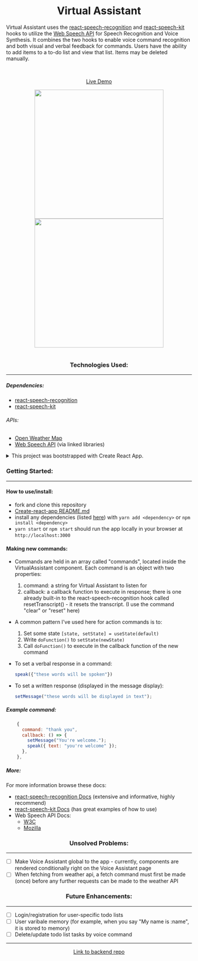 <div align="center">

# Virtual Assistant

</div>

Virtual Assistant uses the [react-speech-recognition](https://github.com/JamesBrill/react-speech-recognition) and [react-speech-kit](https://github.com/MikeyParton/react-speech-kit) hooks to utilize the [Web Speech API](https://wicg.github.io/speech-api/) for Speech Recognition and Voice Synthesis. It combines the two hooks to enable voice command recognition and both visual and verbal feedback for commands. Users have the ability to add items to a to-do list and view that list. Items may be deleted manually.

<!-- This is my capstone project for General Assembly's Software Engineering Immersive program. -->

<br>

<div align="center">

[Live Demo](https://virtual-asst.herokuapp.com/)

</div>

<!-- ![ez-showCommands](https://user-images.githubusercontent.com/55470100/119111518-242b3380-b9f1-11eb-8982-479dfa52cdae.gif) -->

<!-- ![ez-showTodolist](https://user-images.githubusercontent.com/55470100/119111607-36a56d00-b9f1-11eb-8fac-fd79894a4b0f.gif) -->
<!--
![ez-showActivated](https://user-images.githubusercontent.com/55470100/119111659-43c25c00-b9f1-11eb-8a27-fdde8a9ff1da.gif) -->

<p align="center">
<a target="_blank" rel="noopener noreferrer" href="https://user-images.githubusercontent.com/55470100/119111659-43c25c00-b9f1-11eb-8a27-fdde8a9ff1da.gif">
<img width="350px" src="https://user-images.githubusercontent.com/55470100/119111659-43c25c00-b9f1-11eb-8a27-fdde8a9ff1da.gif" style="max-width:100%;">
</a>

<a target="_blank" rel="noopener noreferer" href="https://user-images.githubusercontent.com/55470100/119111607-36a56d00-b9f1-11eb-8fac-fd79894a4b0f.gif">
<img width="350px" src="https://user-images.githubusercontent.com/55470100/119111607-36a56d00-b9f1-11eb-8fac-fd79894a4b0f.gif" style="max-width:100%;">
</a>
</p>

<!-- ![ezgif com-gif-maker (2)](https://user-images.githubusercontent.com/55470100/118386539-22730180-b5e6-11eb-936c-a867e0a90cd2.gif) -->

![]()

<div align="center">

### Technologies Used:

---

</div>

##### Dependencies:

- [react-speech-recognition](https://github.com/JamesBrill/react-speech-recognition)
- [react-speech-kit](https://github.com/MikeyParton/react-speech-kit)

###### APIs:

- [Open Weather Map](https://openweathermap.org/api)
- [Web Speech API](https://wicg.github.io/speech-api/) (via linked libraries)

<details><summary>This project was bootstrapped with Create React App.</summary>

# Getting Started with Create React App

This project was bootstrapped with [Create React App](https://github.com/facebook/create-react-app)

## Available Scripts

In the project directory, you can run:

### `yarn start`

Runs the app in the development mode.\
Open [http://localhost:3000](http://localhost:3000) to view it in the browser.

The page will reload if you make edits.\
You will also see any lint errors in the console.

### `yarn test`

Launches the test runner in the interactive watch mode.\
See the section about [running tests](https://facebook.github.io/create-react-app/docs/running-tests) for more information.

### `yarn build`

Builds the app for production to the `build` folder.\
It correctly bundles React in production mode and optimizes the build for the best performance.

The build is minified and the filenames include the hashes.\
Your app is ready to be deployed!

See the section about [deployment](https://facebook.github.io/create-react-app/docs/deployment) for more information.

### `yarn eject`

**Note: this is a one-way operation. Once you `eject`, you can’t go back!**

If you aren’t satisfied with the build tool and configuration choices, you can `eject` at any time. This command will remove the single build dependency from your project.

Instead, it will copy all the configuration files and the transitive dependencies (webpack, Babel, ESLint, etc) right into your project so you have full control over them. All of the commands except `eject` will still work, but they will point to the copied scripts so you can tweak them. At this point you’re on your own.

You don’t have to ever use `eject`. The curated feature set is suitable for small and middle deployments, and you shouldn’t feel obligated to use this feature. However we understand that this tool wouldn’t be useful if you couldn’t customize it when you are ready for it.

## Learn More

You can learn more in the [Create React App documentation](https://facebook.github.io/create-react-app/docs/getting-started).

To learn React, check out the [React documentation](https://reactjs.org/).

### Code Splitting

This section has moved here: [https://facebook.github.io/create-react-app/docs/code-splitting](https://facebook.github.io/create-react-app/docs/code-splitting)

### Analyzing the Bundle Size

This section has moved here: [https://facebook.github.io/create-react-app/docs/analyzing-the-bundle-size](https://facebook.github.io/create-react-app/docs/analyzing-the-bundle-size)

### Making a Progressive Web App

This section has moved here: [https://facebook.github.io/create-react-app/docs/making-a-progressive-web-app](https://facebook.github.io/create-react-app/docs/making-a-progressive-web-app)

### Advanced Configuration

This section has moved here: [https://facebook.github.io/create-react-app/docs/advanced-configuration](https://facebook.github.io/create-react-app/docs/advanced-configuration)

### Deployment

This section has moved here: [https://facebook.github.io/create-react-app/docs/deployment](https://facebook.github.io/create-react-app/docs/deployment)

### `yarn build` fails to minify

This section has moved here: [https://facebook.github.io/create-react-app/docs/troubleshooting#npm-run-build-fails-to-minify](https://facebook.github.io/create-react-app/docs/troubleshooting#npm-run-build-fails-to-minify)

</details>

### Getting Started:

---

#### How to use/install:

- fork and clone this repository
- [Create-react-app README.md](https://github.com/facebook/create-react-app/blob/master/README.md)
- install any dependencies (listed [here](#dependencies:)) with `yarn add <dependency>` or `npm install <dependency>`
- `yarn start` or `npm start` should run the app locally in your browser at `http://localhost:3000`

#### Making new commands:

- Commands are held in an array called "commands", located inside the VirtualAssistant component. Each command is an object with two properties:
  1. command: a string for Virtual Assistant to listen for
  2. callback: a callback function to execute in response; there is one already built-in to the react-speech-recognition hook called resetTranscript() - it resets the transcript. (I use the command "clear" or "reset" here)
- A common pattern I've used here for action commands is to:
  1. Set some state `[state, setState] = useState(default)`
  2. Write `doFunction()` to `setState(newState)`
  3. Call `doFunction()` to execute in the callback function of the new command
- To set a verbal response in a command:

  ```js
  speak({"these words will be spoken"})
  ```

- To set a written response (displayed in the message display):
  ```js
  setMessage("these words will be displayed in text");
  ```

##### Example command:

```js
    {
      command: "thank you",
      callback: () => {
        setMessage("You're welcome.");
        speak({ text: "you're welcome" });
      },
    },
```

##### More:

For more information browse these docs:

- [react-speech-recognition Docs](https://github.com/JamesBrill/react-speech-recognition/tree/98b14bfd60e7b9d72c1d6be95fdc5bfd0a5d3018/docs) (extensive and informative, highly recommend)
- [react-speech-kit Docs](https://github.com/MikeyParton/react-speech-kit) (has great examples of how to use)
- Web Speech API Docs:
  - [W3C](https://wicg.github.io/speech-api/)
  - [Mozilla](https://developer.mozilla.org/en-US/docs/Web/API/Web_Speech_API)

<div align="center">

### Unsolved Problems:

</div>

---

- [ ] Make Voice Assistant global to the app - currently, components are rendered conditionally right on the Voice Assistant page
- [ ] When fetching from weather api, a fetch command must first be made (once) before any further requests can be made to the weather API

<!--
- [ ] works
- [x] works too
 -->

<div align="center">

### Future Enhancements:

</div>

---

- [ ] Login/registration for user-specific todo lists
- [ ] User varibale memory (for example, when you say "My name is :name", it is stored to memory)
- [ ] Delete/update todo list tasks by voice command

---

<center>

[Link to backend repo](https://github.com/kristenprescott/VoiceAsst_backend)

</center>

